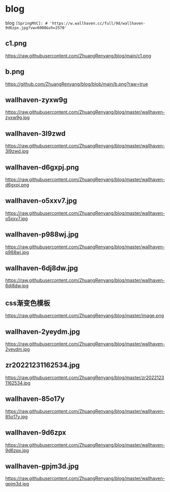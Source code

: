 # blog
blog
``[SpringMVC]: # 'https://w.wallhaven.cc/full/9d/wallhaven-9d6zpx.jpg?vw=6000&vh=2570'``


## c1.png
https://raw.githubusercontent.com/ZhuangRenyang/blog/main/c1.png

## b.png
https://github.com/ZhuangRenyang/blog/blob/main/b.png?raw=true

## wallhaven-zyxw9g
https://raw.githubusercontent.com/ZhuangRenyang/blog/master/wallhaven-zyxw9g.jpg

## wallhaven-3l9zwd
https://raw.githubusercontent.com/ZhuangRenyang/blog/master/wallhaven-3l9zwd.jpg

## wallhaven-d6gxpj.png
https://raw.githubusercontent.com/ZhuangRenyang/blog/master/wallhaven-d6gxpj.png

## wallhaven-o5xxv7.jpg
https://raw.githubusercontent.com/ZhuangRenyang/blog/master/wallhaven-o5xxv7.jpg

## wallhaven-p988wj.jpg
https://raw.githubusercontent.com/ZhuangRenyang/blog/master/wallhaven-p988wj.jpg

## wallhaven-6dj8dw.jpg
https://raw.githubusercontent.com/ZhuangRenyang/blog/master/wallhaven-6dj8dw.jpg

## css渐变色模板
https://raw.githubusercontent.com/ZhuangRenyang/blog/master/image.png

## wallhaven-2yeydm.jpg
https://raw.githubusercontent.com/ZhuangRenyang/blog/master/wallhaven-2yeydm.jpg

## zr20221231162534.jpg
https://raw.githubusercontent.com/ZhuangRenyang/blog/master/zr20221231162534.jpg

## wallhaven-85o17y
https://raw.githubusercontent.com/ZhuangRenyang/blog/master/wallhaven-85o17y.jpg

## wallhaven-9d6zpx
https://raw.githubusercontent.com/ZhuangRenyang/blog/master/wallhaven-9d6zpx.jpg

## wallhaven-gpjm3d.jpg
https://raw.githubusercontent.com/ZhuangRenyang/blog/master/wallhaven-gpjm3d.jpg
